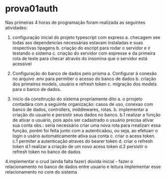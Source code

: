 # prova01auth

Nas primeiras 4 horas de programação foram realizada as  seguintes atividades:

1. configuração inicial do projeto typescript com express
a. checagem see todas ass dependencias necessárias estavam instaladas e suas respectivas tipagens
b. criação do escript para rodar o servidor e ir  testando o sistema
c. criação do servidor com expresse e da primeira rota de teste para checar através do insomina que o servidor está acessível

2. Configuração do banco de dados pelo prisma
a. Configurar à conexão no arquivo .env para permitier o acesso do banco de dados
b. criação dos primeiros models, usuário e refresh token
c. migração dos models para o banco de dados.

3. inicio da consttrução do sistema propriamente dito
a. o prrojeto contadára com a seguiinte organização: casos de uso, conexao com banco de dados, controllers, middlewares, rotas.
b. implementar a criação do usuario e persistir seus dados no banco.
b.1 realizar a função de ativar o usuário, pois após ser cadastrado o usuário precisa ativar sua conta
obs.: seria necessário criar uma nova rota para rrealizarr essa função, porém foi feita junto com a autenticaãou, ou seja, ao efetuarr o login o usário automaticamente ativa sua conta
c. criar o acess token.
c.1 permiter a autenticação atraves do bearer token
d. criar o refresh token
d.1 realizar a criação de um novo acess token
d.2 persistir o refresh token no banco de dados

4.implementar o crud (ainda falta fazer)
dúvida inicial - fazer o relacionamento no banco de dados entre usuario e leitura
implementar esse relacionamento no core do sistema
